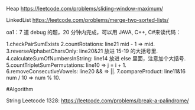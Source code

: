 Heap
https://leetcode.com/problems/sliding-window-maximum/

LinkedList
https://leetcode.com/problems/merge-two-sorted-lists/

oa1：7 道 debug 的题，20 分钟内完成，可以用 JAVA, C++, C#来读代码：

1.checkPairSumExists
2.countRotations: line21 mid - 1 => mid.
3.reverseAlphabetCharsOnly: line20&21 放进 15-19 的大括号里.
4.calculateSumOfNumbersInString: line14 放进 else 里面，注意加个大括号.
5.countTripletSumPermutations: line10 => j = i + 1.
6.removeConsecutiveVowels: line20 && => ||.
7.compareProduct: line11&16 num / 10 => num % 10.

#Algorithm

String
Leetcode 1328: https://leetcode.com/problems/break-a-palindrome/
